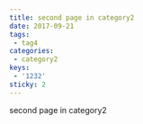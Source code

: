 ```yaml
---
title: second page in category2
date: 2017-09-21
tags:
 - tag4
categories: 
 - category2
keys:
 - '1232'
sticky: 2
---
```


second page in category2